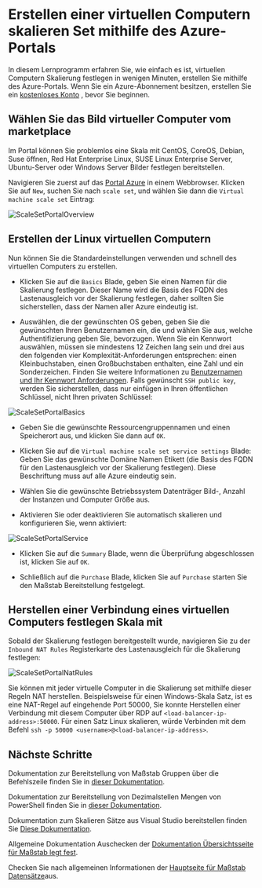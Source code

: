 <properties
    pageTitle="Erstellen einer virtuellen Computern skalieren Set mithilfe des Azure-Portals | Microsoft Azure"
    description="Bereitstellen Sie Maßstab Sätze aus Azure-Portal an."
    keywords="virtuellen Computern skalieren Datensätze" 
    services="virtual-machine-scale-sets"
    documentationCenter=""
    authors="gatneil"
    manager="madhana"
    editor="tysonn"
    tags="azure-resource-manager" />

<tags
    ms.service="virtual-machine-scale-sets"
    ms.workload="infrastructure-services"
    ms.tgt_pltfrm="vm"
    ms.devlang="na"
    ms.topic="article"
    ms.date="09/15/2016"
    ms.author="gatneil"/>

# <a name="create-a-virtual-machine-scale-set-using-the-azure-portal"></a>Erstellen einer virtuellen Computern skalieren Set mithilfe des Azure-Portals

In diesem Lernprogramm erfahren Sie, wie einfach es ist, virtuellen Computern Skalierung festlegen in wenigen Minuten, erstellen Sie mithilfe des Azure-Portals. Wenn Sie ein Azure-Abonnement besitzen, erstellen Sie ein [kostenloses Konto](https://azure.microsoft.com/free/) , bevor Sie beginnen.

## <a name="choose-the-vm-image-from-the-marketplace"></a>Wählen Sie das Bild virtueller Computer vom marketplace

Im Portal können Sie problemlos eine Skala mit CentOS, CoreOS, Debian, Suse öffnen, Red Hat Enterprise Linux, SUSE Linux Enterprise Server, Ubuntu-Server oder Windows Server Bilder festlegen bereitstellen.

Navigieren Sie zuerst auf das [Portal Azure](https://portal.azure.com) in einem Webbrowser. Klicken Sie auf `New`, suchen Sie nach `scale set`, und wählen Sie dann die `Virtual machine scale set` Eintrag:

![ScaleSetPortalOverview](./media/virtual-machine-scale-sets-portal-create/ScaleSetPortalOverview.PNG)

## <a name="create-the-linux-virtual-machine"></a>Erstellen der Linux virtuellen Computern

Nun können Sie die Standardeinstellungen verwenden und schnell des virtuellen Computers zu erstellen.

* Klicken Sie auf die `Basics` Blade, geben Sie einen Namen für die Skalierung festlegen. Dieser Name wird die Basis des FQDN des Lastenausgleich vor der Skalierung festlegen, daher sollten Sie sicherstellen, dass der Namen aller Azure eindeutig ist.

* Auswählen, die der gewünschten OS geben, geben Sie die gewünschten Ihren Benutzernamen ein, die und wählen Sie aus, welche Authentifizierung geben Sie, bevorzugen. Wenn Sie ein Kennwort auswählen, müssen sie mindestens 12 Zeichen lang sein und drei aus den folgenden vier Komplexität-Anforderungen entsprechen: einen Kleinbuchstaben, einen Großbuchstaben enthalten, eine Zahl und ein Sonderzeichen. Finden Sie weitere Informationen zu [Benutzernamen und Ihr Kennwort Anforderungen](../virtual-machines/virtual-machines-windows-faq.md#what-are-the-username-requirements-when-creating-a-vm). Falls gewünscht `SSH public key`, werden Sie sicherstellen, dass nur einfügen in Ihren öffentlichen Schlüssel, nicht Ihren privaten Schlüssel:

![ScaleSetPortalBasics](./media/virtual-machine-scale-sets-portal-create/ScaleSetPortalBasics.PNG)

* Geben Sie die gewünschte Ressourcengruppennamen und einen Speicherort aus, und klicken Sie dann auf `OK`.

* Klicken Sie auf die `Virtual machine scale set service settings` Blade: Geben Sie das gewünschte Domäne Namen Etikett (die Basis des FQDN für den Lastenausgleich vor der Skalierung festlegen). Diese Beschriftung muss auf alle Azure eindeutig sein.

* Wählen Sie die gewünschte Betriebssystem Datenträger Bild-, Anzahl der Instanzen und Computer Größe aus.

* Aktivieren Sie oder deaktivieren Sie automatisch skalieren und konfigurieren Sie, wenn aktiviert:

![ScaleSetPortalService](./media/virtual-machine-scale-sets-portal-create/ScaleSetPortalService.PNG)

* Klicken Sie auf die `Summary` Blade, wenn die Überprüfung abgeschlossen ist, klicken Sie auf `OK`.

* Schließlich auf die `Purchase` Blade, klicken Sie auf `Purchase` starten Sie den Maßstab Bereitstellung festgelegt.

## <a name="connect-to-a-vm-in-the-scale-set"></a>Herstellen einer Verbindung eines virtuellen Computers festlegen Skala mit

Sobald der Skalierung festlegen bereitgestellt wurde, navigieren Sie zu der `Inbound NAT Rules` Registerkarte des Lastenausgleich für die Skalierung festlegen:

![ScaleSetPortalNatRules](./media/virtual-machine-scale-sets-portal-create/ScaleSetPortalNatRules.PNG)

Sie können mit jeder virtuelle Computer in die Skalierung set mithilfe dieser Regeln NAT herstellen. Beispielsweise für einen Windows-Skala Satz, ist es eine NAT-Regel auf eingehende Port 50000, Sie konnte Herstellen einer Verbindung mit diesem Computer über RDP auf `<load-balancer-ip-address>:50000`. Für einen Satz Linux skalieren, würde Verbinden mit dem Befehl `ssh -p 50000 <username>@<load-balancer-ip-address>`.

## <a name="next-steps"></a>Nächste Schritte

Dokumentation zur Bereitstellung von Maßstab Gruppen über die Befehlszeile finden Sie in [dieser Dokumentation](./virtual-machine-scale-sets-cli-quick-create.md).

Dokumentation zur Bereitstellung von Dezimalstellen Mengen von PowerShell finden Sie in [dieser Dokumentation](./virtual-machine-scale-sets-windows-create.md).

Dokumentation zum Skalieren Sätze aus Visual Studio bereitstellen finden Sie [Diese Dokumentation](./virtual-machine-scale-sets-vs-create.md).

Allgemeine Dokumentation Auschecken der [Dokumentation Übersichtsseite für Maßstab legt fest](./virtual-machine-scale-sets-overview.md).

Checken Sie nach allgemeinen Informationen der [Hauptseite für Maßstab Datensätze](https://azure.microsoft.com/services/virtual-machine-scale-sets/)aus.

